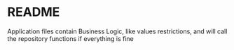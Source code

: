 # README

Application files contain Business Logic, like values restrictions,
and will call the repository functions if everything is fine
